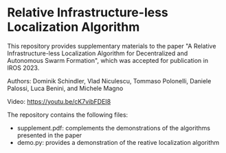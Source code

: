 # Relative Infrastructure-less Localization Algorithm
This repository provides supplementary materials to the paper "A Relative Infrastructure-less Localization Algorithm for Decentralized and Autonomous Swarm Formation", which was accepted for publication in IROS 2023.

Authors: Dominik Schindler, Vlad Niculescu, Tommaso Polonelli, Daniele Palossi, Luca Benini, and Michele Magno

Video: https://youtu.be/cK7vibFDEI8

The repository contains the following files:

 - supplement.pdf: complements the demonstrations of the algorithms presented in the paper
 - demo.py: provides a demonstration of the reative localization algorithm
